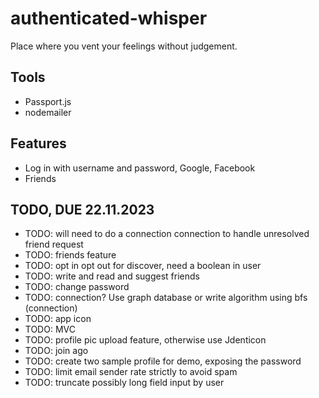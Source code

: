 # authenticated-whisper

Place where you vent your feelings without judgement.

## Tools

- Passport.js
- nodemailer

## Features

- Log in with username and password, Google, Facebook
- Friends

## TODO, DUE 22.11.2023

- TODO: will need to do a connection connection to handle unresolved friend request
- TODO: friends feature
- TODO: opt in opt out for discover, need a boolean in user
- TODO: write and read and suggest friends
- TODO: change password
- TODO: connection? Use graph database or write algorithm using bfs (connection)
- TODO: app icon
- TODO: MVC
- TODO: profile pic upload feature, otherwise use Jdenticon
- TODO: join ago
- TODO: create two sample profile for demo, exposing the password
- TODO: limit email sender rate strictly to avoid spam
- TODO: truncate possibly long field input by user
